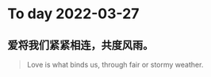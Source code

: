 
# To day 2022-03-27


## 爱将我们紧紧相连，共度风雨。
> Love is what binds us, through fair or stormy weather. 

    